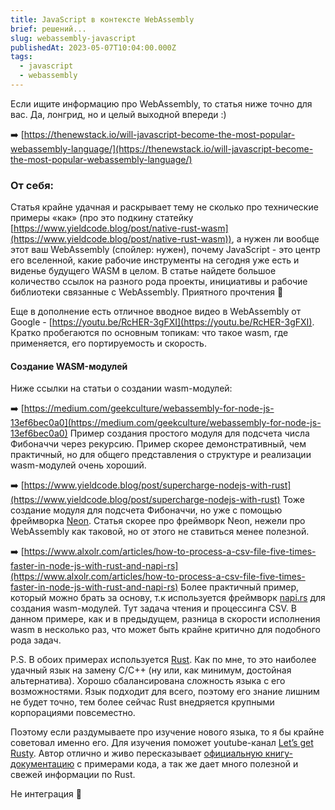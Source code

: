 ```yaml
---
title: JavaScript в контексте WebAssembly
brief: решений...
slug: webassembly-javascript
publishedAt: 2023-05-07T10:04:00.000Z
tags:
  - javascript
  - webassembly
---
```


Если ищите информацию про WebAssembly, то статья ниже точно для вас. Да,
лонгрид, но и целый выходной впереди :)

➡️
[https://thenewstack.io/will-javascript-become-the-most-popular-webassembly-language/](https://thenewstack.io/will-javascript-become-the-most-popular-webassembly-language/)

### От себя:

Статья крайне удачная и раскрывает тему не сколько про технические примеры «как»
(про это подкину статейку
[https://www.yieldcode.blog/post/native-rust-wasm](https://www.yieldcode.blog/post/native-rust-wasm)),
а нужен ли вообще этот ваш WebAssembly (спойлер: нужен), почему JavaScript - это
центр его вселенной, какие рабочие инструменты на сегодня уже есть и виденье
будущего WASM в целом. В статье найдете большое количество ссылок на разного
рода проекты, инициативы и рабочие библиотеки связанные с WebAssembly. Приятного
прочтения 📖

Еще в дополнение есть отличное вводное видео в WebAssembly от Google -
[https://youtu.be/RcHER-3gFXI](https://youtu.be/RcHER-3gFXI). Кратко пробегаются
по основным топикам: что такое wasm, где применяется, его портируемость и
скорость.

#### Создание WASM-модулей

Ниже ссылки на статьи о создании wasm-модулей:

➡️
[https://medium.com/geekculture/webassembly-for-node-js-13ef6bec0a0](https://medium.com/geekculture/webassembly-for-node-js-13ef6bec0a0)
Пример создания простого модуля для подсчета числа Фибоначчи через рекурсию.
Пример скорее демонстративный, чем практичный, но для общего представления о
структуре и реализации wasm-модулей очень хороший.

➡️
[https://www.yieldcode.blog/post/supercharge-nodejs-with-rust](https://www.yieldcode.blog/post/supercharge-nodejs-with-rust)
Тоже создание модуля для подсчета Фибоначчи, но уже с помощью фреймворка
[Neon](https://neon-bindings.com/). Статья скорее про фреймворк Neon, нежели про
WebAssembly как таковой, но от этого не ставиться менее полезной.

➡️
[https://www.alxolr.com/articles/how-to-process-a-csv-file-five-times-faster-in-node-js-with-rust-and-napi-rs](https://www.alxolr.com/articles/how-to-process-a-csv-file-five-times-faster-in-node-js-with-rust-and-napi-rs)
Более практичный пример, который можно брать за основу, т.к используется
фреймворк [napi.rs](https://napi.rs/) для создания wasm-модулей. Тут задача
чтения и процессинга CSV. В данном примере, как и в предыдущем, разница в
скорости исполнения wasm в несколько раз, что может быть крайне критично для
подобного рода задач.

P.S. В обоих примерах используется [Rust](https://www.rust-lang.org/). Как по
мне, то это наиболее удачный язык на замену C/C++ (ну или, как минимум,
достойная альтернатива). Хорошо сбалансирована сложность языка с его
возможностями. Язык подходит для всего, поэтому его знание лишним не будет
точно, тем более сейчас Rust внедряется крупными корпорациями повсеместно.

Поэтому если раздумываете про изучение нового языка, то я бы крайне советовал
именно его. Для изучения поможет youtube-канал
[Let’s get Rusty](https://youtube.com/@letsgetrusty). Автор отлично и живо
пересказывает
[официальную книгу-документацию](https://doc.rust-lang.org/book/#the-rust-programming-language)
с примерами кода, а так же дает много полезной и свежей информации по Rust.

Не интеграция 🙂
